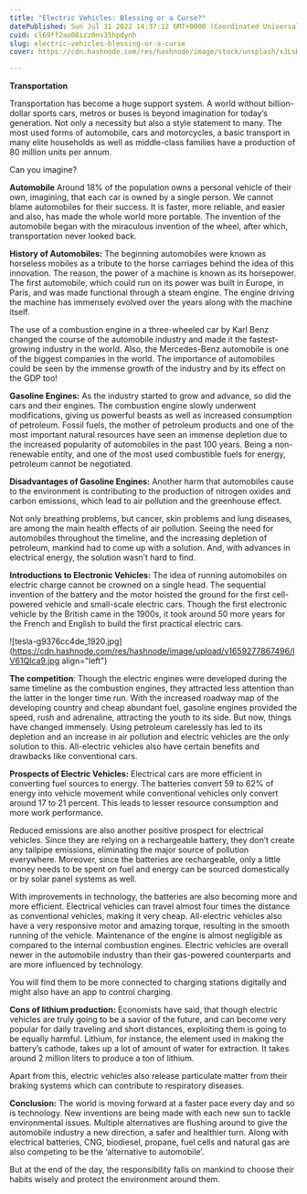 ```yaml
---
title: "Electric Vehicles: Blessing or a Curse?"
datePublished: Sun Jul 31 2022 14:37:12 GMT+0000 (Coordinated Universal Time)
cuid: cl69ff2ao08izz0nv35hpdynh
slug: electric-vehicles-blessing-or-a-curse
cover: https://cdn.hashnode.com/res/hashnode/image/stock/unsplash/xJLsHl0hIik/upload/a60b14fe8c48c98d1e605ec79d78edc7.jpeg

---
```


**Transportation**

Transportation has become a huge support system. A world without billion-dollar sports cars, metros or buses is beyond imagination for today’s generation. Not only a necessity but also a style statement to many. The most used forms of automobile, cars and motorcycles, a basic transport in many elite households as well as middle-class families have a production of 80 million units per annum.

Can you imagine?

**Automobile** Around 18% of the population owns a personal vehicle of their own, imagining, that each car is owned by a single person. We cannot blame automobiles for their success. It is faster, more reliable, and easier and also, has made the whole world more portable. The invention of the automobile began with the miraculous invention of the wheel, after which, transportation never looked back.

**History of Automobiles:** The beginning automobiles were known as horseless mobiles as a tribute to the horse carriages behind the idea of this innovation. The reason, the power of a machine is known as its horsepower. The first automobile, which could run on its power was built in Europe, in Paris, and was made functional through a steam engine. The engine driving the machine has immensely evolved over the years along with the machine itself.

The use of a combustion engine in a three-wheeled car by Karl Benz changed the course of the automobile industry and made it the fastest-growing industry in the world. Also, the Mercedes-Benz automobile is one of the biggest companies in the world. The importance of automobiles could be seen by the immense growth of the industry and by its effect on the GDP too!

**Gasoline Engines:** As the industry started to grow and advance, so did the cars and their engines. The combustion engine slowly underwent modifications, giving us powerful beasts as well as increased consumption of petroleum. Fossil fuels, the mother of petroleum products and one of the most important natural resources have seen an immense depletion due to the increased popularity of automobiles in the past 100 years. Being a non-renewable entity, and one of the most used combustible fuels for energy, petroleum cannot be negotiated.

**Disadvantages of Gasoline Engines:** Another harm that automobiles cause to the environment is contributing to the production of nitrogen oxides and carbon emissions, which lead to air pollution and the greenhouse effect.

Not only breathing problems, but cancer, skin problems and lung diseases, are among the main health effects of air pollution. Seeing the need for automobiles throughout the timeline, and the increasing depletion of petroleum, mankind had to come up with a solution. And, with advances in electrical energy, the solution wasn’t hard to find.

**Introductions to Electronic Vehicles:** The idea of running automobiles on electric charge cannot be crowned on a single head. The sequential invention of the battery and the motor hoisted the ground for the first cell-powered vehicle and small-scale electric cars. Though the first electronic vehicle by the British came in the 1900s, it took around 50 more years for the French and English to build the first practical electric cars.

![tesla-g9376cc4de_1920.jpg](https://cdn.hashnode.com/res/hashnode/image/upload/v1659277867496/IV61QIca9.jpg align="left")

**The competition**: Though the electric engines were developed during the same timeline as the combustion engines, they attracted less attention than the latter in the longer time run. With the increased roadway map of the developing country and cheap abundant fuel, gasoline engines provided the speed, rush and adrenaline, attracting the youth to its side. But now, things have changed immensely. Using petroleum carelessly has led to its depletion and an increase in air pollution and electric vehicles are the only solution to this. All-electric vehicles also have certain benefits and drawbacks like conventional cars.

**Prospects of Electric Vehicles:** Electrical cars are more efficient in converting fuel sources to energy. The batteries convert 59 to 62% of energy into vehicle movement while conventional vehicles only convert around 17 to 21 percent. This leads to lesser resource consumption and more work performance.

Reduced emissions are also another positive prospect for electrical vehicles. Since they are relying on a rechargeable battery, they don’t create any tailpipe emissions, eliminating the major source of pollution everywhere. Moreover, since the batteries are rechargeable, only a little money needs to be spent on fuel and energy can be sourced domestically or by solar panel systems as well.

With improvements in technology, the batteries are also becoming more and more efficient. Electrical vehicles can travel almost four times the distance as conventional vehicles, making it very cheap. All-electric vehicles also have a very responsive motor and amazing torque, resulting in the smooth running of the vehicle. Maintenance of the engine is almost negligible as compared to the internal combustion engines. Electric vehicles are overall newer in the automobile industry than their gas-powered counterparts and are more influenced by technology.

You will find them to be more connected to charging stations digitally and might also have an app to control charging.

**Cons of lithium production:** Economists have said, that though electric vehicles are truly going to be a savior of the future, and can become very popular for daily traveling and short distances, exploiting them is going to be equally harmful. Lithium, for instance, the element used in making the battery’s cathode, takes up a lot of amount of water for extraction. It takes around 2 million liters to produce a ton of lithium.

Apart from this, electric vehicles also release particulate matter from their braking systems which can contribute to respiratory diseases.

**Conclusion:** The world is moving forward at a faster pace every day and so is technology. New inventions are being made with each new sun to tackle environmental issues. Multiple alternatives are flushing around to give the automobile industry a new direction, a safer and healthier turn. Along with electrical batteries, CNG, biodiesel, propane, fuel cells and natural gas are also competing to be the ‘alternative to automobile’.

But at the end of the day, the responsibility falls on mankind to choose their habits wisely and protect the environment around them.